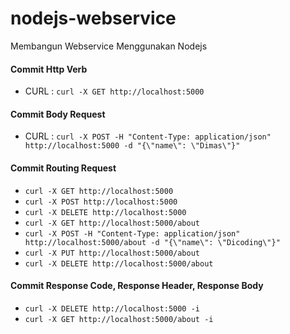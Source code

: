 # nodejs-webservice
Membangun Webservice Menggunakan Nodejs

#### Commit Http Verb
- CURL : `curl -X GET http://localhost:5000`

#### Commit Body Request
- CURL : `curl -X POST -H "Content-Type: application/json" http://localhost:5000 -d "{\"name\": \"Dimas\"}"`

#### Commit Routing Request
- `curl -X GET http://localhost:5000`
- `curl -X POST http://localhost:5000`
- `curl -X DELETE http://localhost:5000`
- `curl -X GET http://localhost:5000/about`
- `curl -X POST -H "Content-Type: application/json" http://localhost:5000/about -d "{\"name\": \"Dicoding\"}"`
- `curl -X PUT http://localhost:5000/about`
- `curl -X DELETE http://localhost:5000/about`

#### Commit Response Code, Response Header, Response Body
- `curl -X DELETE http://localhost:5000 -i`
- `curl -X GET http://localhost:5000/about -i`
